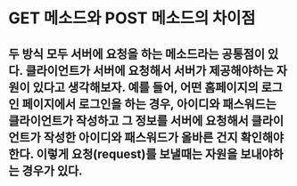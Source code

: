 # GET 메소드와 POST 메소드의 차이점
## 두 방식 모두 서버에 요청을 하는 메소드라는 공통점이 있다. 클라이언트가 서버에 요청해서 서버가 제공해야하는 자원이 있다고 생각해보자. 예를 들어, 어떤 홈페이지의 로그인 페이지에서 로그인을 하는 경우, 아이디와 패스워드는 클라이언트가 작성하고 그 정보를 서버에 요청해서 클라이언트가 작성한 아이디와 패스워드가 올바른 건지 확인해야한다. 이렇게 요청(request)를 보낼때는 자원을 보내야하는 경우가 있다.